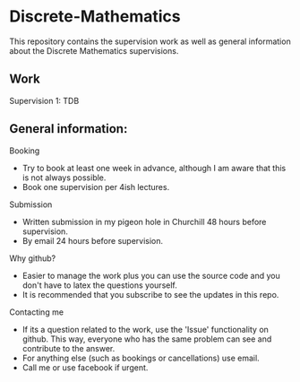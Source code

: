 # Discrete-Mathematics

This repository contains the supervision work as well as general information about the Discrete Mathematics supervisions.

## Work

Supervision 1:
TDB

## General information:
Booking
* Try to book at least one week in advance, although I am aware that this is not always possible.
* Book one supervision per 4ish lectures.

Submission
* Written submission in my pigeon hole in Churchill 48 hours before supervision.
* By email 24 hours before supervision.

Why github?
* Easier to manage the work plus you can use the source code and you don't have to latex the questions yourself.
* It is recommended that you subscribe to see the updates in this repo.

Contacting me
* If its a question related to the work, use the 'Issue' functionality on github. This way, everyone who has the same problem can see and contribute to the answer.
* For anything else (such as bookings or cancellations) use email.
* Call me or use facebook if urgent.
